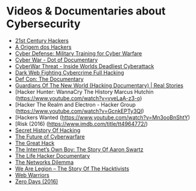 # Videos & Documentaries about Cybersecurity

- [21st Century Hackers](https://www.youtube.com/watch?v=nsKIADw7TEM)
- [A Origem dos Hackers](https://www.youtube.com/watch?v=LPqXNGcwlxo&t=2s)
- [Cyber Defense: Military Training for Cyber Warfare](https://www.youtube.com/watch?v=rcDizlmjNQY)
- [Cyber War - Dot of Documentary](https://www.youtube.com/watch?v=UaZw9mQu7xg)
- [CyberWar Threat - Inside Worlds Deadliest Cyberattack](https://www.youtube.com/watch?v=eX0Ej4lJErs)
- [Dark Web Fighting Cybercrime Full Hacking](https://www.youtube.com/watch?v=PjfX4CjSVGE)
- [Def Con: The Documentary](https://www.youtube.com/watch?v=3ctQOmjQyYg)
- [Guardians Of The New World (Hacking Documentary) | Real Stories](https://www.youtube.com/watch?v=jUFEeuWqFPE)
- [Hacker Hunter: WannaCry The History Marcus Hutchin (https://www.youtube.com/watch?v=vveLaA-z3-o)
- [Hacker The Realm and Electron - Hacker Group (https://www.youtube.com/watch?v=GcnkEPTy3QI)
- [Hackers Wanted (https://www.youtube.com/watch?v=Mn3ooBnShtY)
- [Risk (2016) (https://www.imdb.com/title/tt4964772/)
- [Secret History Of Hacking](https://www.youtube.com/watch?v=PUf1d-GuK0Q)
- [The Future of Cyberwarfare](https://www.youtube.com/watch?v=L78r7YD-kNw)
- [The Great Hack](https://www.netflix.com/title/80117542)
- [The Internet’s Own Boy: The Story Of Aaron Swartz](https://www.youtube.com/watch?v=M85UvH0TRPc)
- [The Life Hacker Documentary](https://www.youtube.com/watch?v=TVgJmAJsOeQ)
- [The Networks Dilemma](https://www.netflix.com/title/81254224)
- [We Are Legion – The Story Of The Hacktivists](https://www.youtube.com/watch?v=ZHl0WI32XkY)
- [Web Warriors](https://www.youtube.com/watch?v=0IY7DL0ihYI)
- [Zero Days (2016)](https://www.imdb.com/title/tt5446858/)